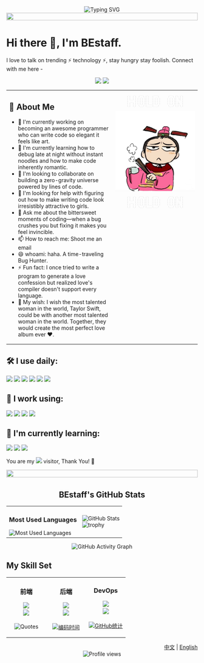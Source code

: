 <div align="center">
  
  <!-- 标题动画 -->
  <img src="https://readme-typing-svg.herokuapp.com?font=Fira+Code&weight=500&size=40&pause=1000&color=CA24F7&center=true&vCenter=true&random=false&width=600&height=100&lines=Hi+there%2C+I'm+BEstaff+%F0%9F%91%8B;Welcome+to+my+Digital+World!;Code+%E2%9D%A4%EF%B8%8F+Art+%E2%9D%A4%EF%B8%8F+Life" alt="Typing SVG" />
  
  <!-- 彩色分隔线 -->
  <img src="https://i.imgur.com/dBaSKWF.gif" height="20" width="100%">
</div>

# Hi there 👋, I'm BEstaff.

I love to talk on trending ⚡ technology ⚡, stay hungry stay foolish. Connect with me here -

<p align="center">
  <a href="mailto:1912975308@qq.com"><img src="https://img.shields.io/badge/-Email-red?style=for-the-badge&logo=gmail&logoColor=white"/></a>
  <a href="https://github.com/Midnight-719"><img src="https://img.shields.io/badge/-GitHub-black?style=for-the-badge&logo=github&logoColor=white"/></a>
</p>

<table>
  <tr>
    <td width="50%">
      <h2>🚀 About Me</h2>
      <ul>
        <li>🔭 I'm currently working on becoming an awesome programmer who can write code so elegant it feels like art.</li>
        <li>🌱 I'm currently learning how to debug late at night without instant noodles and how to make code inherently romantic.</li>
        <li>👯 I'm looking to collaborate on building a zero-gravity universe powered by lines of code.</li>
        <li>🤔 I'm looking for help with figuring out how to make writing code look irresistibly attractive to girls.</li>
        <li>💬 Ask me about the bittersweet moments of coding—when a bug crushes you but fixing it makes you feel invincible.</li>
        <li>📫 How to reach me: Shoot me an email</li>
        <li>😄 whoami: haha. A time-traveling Bug Hunter.</li>
        <li>⚡ Fun fact: I once tried to write a program to generate a love confession but realized love's compiler doesn't support every language.</li>
        <li>🌟 My wish: I wish the most talented woman in the world, Taylor Swift, could be with another most talented woman in the world. Together, they would create the most perfect love album ever ❤️.</li>
      </ul>
    </td>
    <td width="40%" style="vertical-align: top;">
      <div style="text-align: center;">
        <pre style="font-size: 5px; line-height: 6px; color: #cccccc;">
 _    _    ___   _     ____          ___   _   _ 
| |  | |  / _ \ | |   |  _ \        / _ \ | \ | |
| |__| | | | | || |   | | | |      | | | ||  \| |
|  __  | | | | || |   | | | |      | | | || . ` |
| |  | | | |_| || |___| |_| |      | |_| || |\  |
|_|  |_|  \___/ |_____|____/        \___/ |_| \_|
        </pre>
        <img src="./profile-image.JPG" alt="BEstaff Profile Image" width="100%" />
        <pre style="font-size: 5px; line-height: 6px; color: #cccccc;">
 _    _    ___   _     ____          ___   _   _ 
| |  | |  / _ \ | |   |  _ \        / _ \ | \ | |
| |__| | | | | || |   | | | |      | | | ||  \| |
|  __  | | | | || |   | | | |      | | | || . ` |
| |  | | | |_| || |___| |_| |      | |_| || |\  |
|_|  |_|  \___/ |_____|____/        \___/ |_| \_|
        </pre>
      </div>
    </td>
  </tr>
</table>

## 🛠️ I use daily:
<div>
  <img src="https://img.shields.io/badge/-Python-3776AB?style=flat-square&logo=python&logoColor=white" />
  <img src="https://img.shields.io/badge/-Next.js-000000?style=flat-square&logo=next.js&logoColor=white" />
  <img src="https://img.shields.io/badge/-Flutter-02569B?style=flat-square&logo=flutter&logoColor=white" />
  <img src="https://img.shields.io/badge/-VS%20Code-007ACC?style=flat-square&logo=visual-studio-code&logoColor=white" />
  <img src="https://img.shields.io/badge/-Git-F05032?style=flat-square&logo=git&logoColor=white" />
  <img src="https://img.shields.io/badge/-GitHub-181717?style=flat-square&logo=github&logoColor=white" />
</div>

## 💼 I work using:
<div>
  <img src="https://img.shields.io/badge/-React-61DAFB?style=flat-square&logo=react&logoColor=black" />
  <img src="https://img.shields.io/badge/-Docker-2496ED?style=flat-square&logo=docker&logoColor=white" />
  <img src="https://img.shields.io/badge/-TypeScript-3178C6?style=flat-square&logo=typescript&logoColor=white" />
  <img src="https://img.shields.io/badge/-Node.js-339933?style=flat-square&logo=node.js&logoColor=white" />
</div>

## 🌱 I'm currently learning:
<div>
  <img src="https://img.shields.io/badge/-Kubernetes-326CE5?style=flat-square&logo=kubernetes&logoColor=white" />
  <img src="https://img.shields.io/badge/-AWS-232F3E?style=flat-square&logo=amazon-aws&logoColor=white" />
  <img src="https://img.shields.io/badge/-GraphQL-E10098?style=flat-square&logo=graphql&logoColor=white" />
</div>

You are my <img src="https://profile-counter.glitch.me/BEstaff/count.svg" /> visitor, Thank You! 👋

<!-- 添加分隔线 -->
<img src="https://i.imgur.com/dBaSKWF.gif" height="20" width="100%">

<div align="center">
  <h2>BEstaff's GitHub Stats</h2>
  <table>
    <tr>
      <td>
        <h3>Most Used Languages</h3>
        <img src="https://github-readme-stats.vercel.app/api/top-langs/?username=BEstaff&hide_title=true&hide_border=true&layout=compact&langs_count=6&text_color=000&icon_color=fff&bg_color=0,52fa5a,4dfcff,c64dff&theme=graywhite" alt="Most Used Languages" />
      </td>
      <td>
        <img src="https://github-readme-stats.vercel.app/api?username=BEstaff&show_icons=true&theme=radical" alt="GitHub Stats" />
        <br>
        <img src="https://github-profile-trophy.vercel.app/?username=BEstaff&theme=radical&row=1&column=6" alt="trophy" />
      </td>
    </tr>
  </table>
  
  <img src="https://github-readme-activity-graph.vercel.app/graph?username=BEstaff&bg_color=000000&color=9e4c98&line=9e4c98&point=DA61D5&area=true&hide_border=true" alt="GitHub Activity Graph" />
</div>

## My Skill Set
<table>
  <tr>
    <td valign="top" width="33%">
      <h3 align="center">前端</h3>
      <div align="center">
        <img src="https://skillicons.dev/icons?i=html,css,js,ts,react,nextjs,flutter" />
        <br>
        <img src="https://skillicons.dev/icons?i=figma,tailwind,sass,materialui" />
        <br>
        <br>
        <img src="https://quotes-github-readme.vercel.app/api?type=horizontal&theme=radical" alt="Quotes" />
        <br>
        <br>
      </div>
    </td>
    <td valign="top" width="33%">
      <h3 align="center">后端</h3>
      <div align="center">
        <img src="https://skillicons.dev/icons?i=python,nodejs,express,mongodb,mysql,redis" />
        <br>
        <img src="https://skillicons.dev/icons?i=django,fastapi,graphql,prisma" />
        <br>
        <br>
        <a href="https://github.com/BEstaff">
          <img src="https://github-profile-summary-cards.vercel.app/api/cards/productive-time?username=BEstaff&theme=radical" alt="编码时间">
        </a>
        <br>
      </div>
    </td>
    <td valign="top" width="33%">
      <h3 align="center">DevOps</h3>
      <div align="center">
        <img src="https://skillicons.dev/icons?i=git,github,docker,kubernetes,aws" />
        <br>
        <img src="https://skillicons.dev/icons?i=azure,gcp,jenkins,nginx,prometheus" />
        <br>
        <br>
        <a href="https://github.com/BEstaff">
          <img src="https://github-profile-summary-cards.vercel.app/api/cards/profile-details?username=BEstaff&theme=radical" alt="GitHub统计">
        </a>
      </div>
    </td>
  </tr>
</table>

<div align="right">
  <a href="README.zh.md">中文</a> | <a href="README.en.md">English</a>
</div>

<div align="center">
  <img src="https://komarev.com/ghpvc/?username=BEstaff&color=blueviolet&style=flat-square" alt="Profile views" />
</div>

